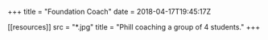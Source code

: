 +++
title = "Foundation Coach"
date = 2018-04-17T19:45:17Z

[[resources]]
    src = "*.jpg"
    title = "Phill coaching a group of 4 students."
+++